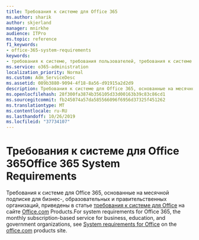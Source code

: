 ```yaml
---
title: Требования к системе для Office 365
ms.author: sharik
author: skjerland
manager: mnirkhe
audience: ITPro
ms.topic: reference
f1_keywords:
- office-365-system-requirements
keywords:
- требования к системе, требования пользователей, требования к системе для Office 365
ms.service: o365-administration
localization_priority: Normal
ms.custom: Adm_ServiceDesc
ms.assetid: 089b3880-9094-4f18-8a56-d91915a2d2d9
description: Требования к системе для Office 365, основанные на месячной подписке для бизнес-, образовательных и правительственных организаций, приведены в статье требования к системе для Office на сайте office.com products.
ms.openlocfilehash: 28f300fa3874b356105d33d00163b39c83c86cd1
ms.sourcegitcommit: fb245074a57da585566096f6956d37325f451262
ms.translationtype: MT
ms.contentlocale: ru-RU
ms.lasthandoff: 10/26/2019
ms.locfileid: "37734107"
---
```

# <a name="office-365-system-requirements"></a><span data-ttu-id="8f3fb-104">Требования к системе для Office 365</span><span class="sxs-lookup"><span data-stu-id="8f3fb-104">Office 365 System Requirements</span></span>

<span data-ttu-id="8f3fb-105">Требования к системе для Office 365, основанные на месячной подписке для бизнес-, образовательных и правительственных организаций, приведены в статье [требования к системе для Office](https://go.microsoft.com/fwlink/?LinkID=626095&amp;clcid=0x409) на сайте [Office.com](https://go.microsoft.com/fwlink/?LinkID=509817&amp;clcid=0x409) Products.</span><span class="sxs-lookup"><span data-stu-id="8f3fb-105">For system requirements for Office 365, the monthly subscription-based service for business, education, and government organizations, see [System requirements for Office](https://go.microsoft.com/fwlink/?LinkID=626095&amp;clcid=0x409) on the [office.com](https://go.microsoft.com/fwlink/?LinkID=509817&amp;clcid=0x409) products site.</span></span> 
  

